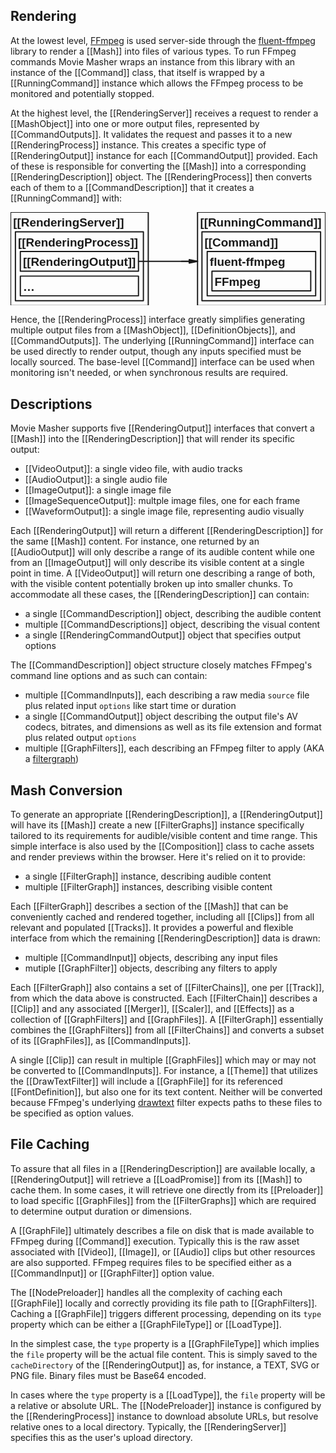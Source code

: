 ## Rendering

At the lowest level, [FFmpeg](https://www.ffmpeg.org) is used server-side through the
[fluent-ffmpeg](https://www.npmjs.com/package/fluent-ffmpeg) library to render
a [[Mash]] into files of various types. To run FFmpeg commands Movie Masher wraps an instance from this library with an instance of the [[Command]] class, that itself is wrapped by a [[RunningCommand]] instance which allows the FFmpeg process to be monitored and potentially stopped.

At the highest level, the [[RenderingServer]] receives a request to render a [[MashObject]] into one or more output files, represented by [[CommandOutputs]]. It validates the request and passes it to a new [[RenderingProcess]] instance. This creates a specific type of [[RenderingOutput]] instance for each [[CommandOutput]] provided. Each of these is responsible for converting the [[Mash]] into a corresponding [[RenderingDescription]] object. The [[RenderingProcess]] then converts each of them to a [[CommandDescription]] that it creates a [[RunningCommand]] with:

<!-- MAGIC:START (COLORSVG:replacements=black&src=../svg/ffmpeg-abstraction.svg) -->
<svg width="640" height="190" xmlns="http://www.w3.org/2000/svg" xmlns:xlink="http://www.w3.org/1999/xlink" viewbox="0 0 640 190">
<path d="M 380.00 0.00 L 640.00 0.00 L 640.00 190.00 L 380.00 190.00 Z M 380.00 0.00" stroke-width="2.50" stroke="currentColor" stroke-linecap="round" stroke-linejoin="round" fill="none"  />
<text x="385.25" y="29.73" font-family="Helvetica" font-size="24.00px" fill="currentColor" opacity="1.00" font-weight="bold" >[[RunningCommand]]</text>
<path d="M 389.00 40.00 L 630.00 40.00 L 630.00 180.00 L 389.00 180.00 Z M 389.00 40.00" stroke-width="2.50" stroke="currentColor" stroke-linecap="round" stroke-linejoin="round" fill="none"  />
<text x="394.25" y="69.73" font-family="Helvetica" font-size="24.00px" fill="currentColor" opacity="1.00" font-weight="bold" >[[Command]]</text>
<path d="M 20.00 80.00 L 260.00 80.00 L 260.00 120.00 L 20.00 120.00 Z M 20.00 80.00" stroke-width="2.50" stroke="currentColor" stroke-linecap="round" stroke-linejoin="round" fill="none"  />
<text x="25.25" y="109.73" font-family="Helvetica" font-size="24.00px" fill="currentColor" opacity="1.00" font-weight="bold" >[[RenderingOutput]]</text>
<path d="M 10.00 40.00 L 270.00 40.00 L 270.00 180.00 L 10.00 180.00 Z M 10.00 40.00" stroke-width="2.50" stroke="currentColor" stroke-linecap="round" stroke-linejoin="round" fill="none"  />
<text x="15.25" y="69.73" font-family="Helvetica" font-size="24.00px" fill="currentColor" opacity="1.00" font-weight="bold" >[[RenderingProcess]]</text>
<path d="M 347.40 100.00 L 363.10 100.00 M 363.10 103.59 L 363.10 96.41 L 380.00 100.00 Z M 363.10 103.59" stroke-width="2.50" stroke="currentColor" stroke-linecap="round" stroke-linejoin="round" fill="currentColor"  />
<path d="M 260.00 100.00 L 380.00 100.00" stroke-width="2.50" stroke="currentColor" stroke-linecap="round" stroke-linejoin="round" fill="none"  />
<path d="M 399.67 80.00 L 620.00 80.00 L 620.00 170.00 L 399.67 170.00 Z M 399.67 80.00" stroke-width="2.50" stroke="currentColor" stroke-linecap="round" stroke-linejoin="round" fill="none"  />
<text x="404.92" y="109.73" font-family="Helvetica" font-size="24.00px" fill="currentColor" opacity="1.00" font-weight="bold" >  fluent-ffmpeg</text>
<path d="M 409.33 120.00 L 610.00 120.00 L 610.00 160.00 L 409.33 160.00 Z M 409.33 120.00" stroke-width="2.50" stroke="currentColor" stroke-linecap="round" stroke-linejoin="round" fill="none"  />
<text x="414.58" y="149.73" font-family="Helvetica" font-size="24.00px" fill="currentColor" opacity="1.00" font-weight="bold" >  FFmpeg</text>
<path d="M 0.10 0.00 L 279.90 0.00 L 279.90 190.00 L 0.10 190.00 Z M 0.10 0.00" stroke-width="2.50" stroke="currentColor" stroke-linecap="round" stroke-linejoin="round" fill="none"  />
<text x="5.35" y="29.73" font-family="Helvetica" font-size="24.00px" fill="currentColor" opacity="1.00" font-weight="bold" >[[RenderingServer]]</text>
<path d="M 20.00 130.00 L 260.00 130.00 L 260.00 170.00 L 20.00 170.00 Z M 20.00 130.00" stroke-width="2.50" stroke="currentColor" stroke-linecap="round" stroke-linejoin="round" fill="none"  />
<text x="25.25" y="159.73" font-family="Helvetica" font-size="24.00px" fill="currentColor" opacity="1.00" font-weight="bold" >…</text>
</svg>
<!-- MAGIC:END -->

Hence, the [[RenderingProcess]] interface greatly simplifies generating
multiple output files from a [[MashObject]], [[DefinitionObjects]], and [[CommandOutputs]]. The underlying [[RunningCommand]] interface can be used directly to render output, though any inputs specified must be locally sourced. The base-level [[Command]] interface can be used when monitoring isn't needed, or when synchronous results are required.

## Descriptions

Movie Masher supports five [[RenderingOutput]] interfaces that convert a
[[Mash]] into the [[RenderingDescription]] that will render its specific output:

- [[VideoOutput]]: a single video file, with audio tracks
- [[AudioOutput]]: a single audio file
- [[ImageOutput]]: a single image file
- [[ImageSequenceOutput]]: multple image files, one for each frame
- [[WaveformOutput]]: a single image file, representing audio visually

Each [[RenderingOutput]] will return a different [[RenderingDescription]] for the same [[Mash]]
content. For instance, one returned by an [[AudioOutput]] will only describe a range of its audible content while one from an [[ImageOutput]] will only describe its visible content at a single point in time. A [[VideoOutput]] will return one describing a range of both, with the visible content potentially broken up into smaller chunks. To accommodate all these cases, the [[RenderingDescription]] can contain:

- a single [[CommandDescription]] object, describing the audible content
- multiple [[CommandDescriptions]] object, describing the visual content
- a single [[RenderingCommandOutput]] object that specifies output options

The [[CommandDescription]] object structure closely matches FFmpeg's command line options and as such can contain:

- multiple [[CommandInputs]], each describing a raw media `source` file plus related input `options` like start time or duration
- a single [[CommandOutput]] object describing the output file's AV codecs, bitrates, and dimensions as well as its file extension and format plus related output `options`
- multiple [[GraphFilters]], each describing an FFmpeg filter to apply (AKA a [filtergraph](https://ffmpeg.org/ffmpeg-filters.html#Filtergraph-description))

## Mash Conversion

To generate an appropriate [[RenderingDescription]], a [[RenderingOutput]] will have its [[Mash]] create a new [[FilterGraphs]] instance specifically tailored to its requirements for audible/visible content and time range. This simple interface is also used by the [[Composition]] class to cache assets and render previews within the browser. Here it's relied on it to provide:

- a single [[FilterGraph]] instance, describing audible content
- multiple [[FilterGraph]] instances, describing visible content

Each [[FilterGraph]] describes a section of the [[Mash]] that can be conveniently
cached and rendered together, including all [[Clips]] from all relevant and populated [[Tracks]].
It provides a powerful and flexible interface from which the remaining [[RenderingDescription]] data is drawn:

- multiple [[CommandInput]] objects, describing any input files
- mutiple [[GraphFilter]] objects, describing any filters to apply

Each [[FilterGraph]] also contains a set of [[FilterChains]], one per [[Track]], from which the data above is constructed. Each [[FilterChain]] describes a [[Clip]] and any associated [[Merger]], [[Scaler]], and [[Effects]] as a collection of [[GraphFilters]] and [[GraphFiles]]. A [[FilterGraph]] essentially
combines the [[GraphFilters]] from all [[FilterChains]] and converts a subset of its [[GraphFiles]],
as [[CommandInputs]].

A single [[Clip]] can result in multiple [[GraphFiles]] which may or may not be converted
to [[CommandInputs]].
For instance, a [[Theme]] that utilizes the [[DrawTextFilter]] will include
a [[GraphFile]] for its referenced [[FontDefinition]], but also one for its text content.
Neither will be converted because FFmpeg's underlying
[drawtext](https://ffmpeg.org/ffmpeg-filters.html#drawtext)
filter expects paths to these files to be specified as option values.

## File Caching

To assure that all files in a [[RenderingDescription]] are available locally, a [[RenderingOutput]] will retrieve a [[LoadPromise]] from its [[Mash]] to cache them. In some cases, it will retrieve one directly from its [[Preloader]] to load specific [[GraphFiles]] from the [[FilterGraphs]] which are required to determine output duration or dimensions.

A [[GraphFile]] ultimately describes a file on disk that is made available to FFmpeg during
[[Command]] execution. Typically this is the raw asset associated with [[Video]],
[[Image]], or [[Audio]] clips but other resources are also supported.
FFmpeg requires files to be specified either as a [[CommandInput]] or [[GraphFilter]] option
value.

The [[NodePreloader]] handles all the complexity of caching each [[GraphFile]]
locally and correctly providing its file path to [[GraphFilters]].
Caching a [[GraphFile]] triggers different processing, depending on its `type` property
which can be either a [[GraphFileType]] or [[LoadType]].

In the simplest case, the `type` property is a [[GraphFileType]] which implies the `file`
property will be the actual file content. This is simply saved to the `cacheDirectory` of
the [[RenderingOutput]] as, for instance, a TEXT, SVG or PNG file. Binary files must be
Base64 encoded.

In cases where the `type` property is a [[LoadType]], the `file` property will be a
relative or absolute URL. The [[NodePreloader]]
instance is configured by the [[RenderingProcess]] instance to download absolute URLs, but resolve relative ones to a local directory. Typically, the [[RenderingServer]] specifies this as the user's upload directory.

